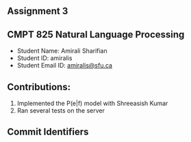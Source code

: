 ## Assignment 3
## CMPT 825 Natural Language Processing
* Student Name: Amirali Sharifian
* Student ID: amiralis
* Student Email ID: amiralis@sfu.ca

## Contributions:

1. Implemented the P(e|f) model with Shreeasish Kumar
2. Ran several tests on the server

## Commit Identifiers

~~~

~~~
